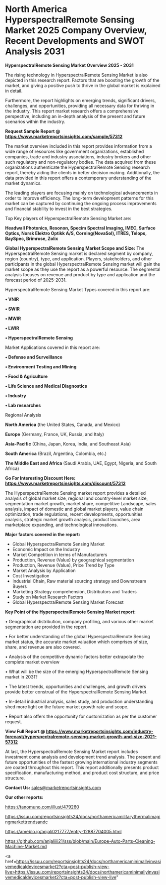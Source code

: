 # North America HyperspectralRemote Sensing Market 2025 Company Overview, Recent Developments and SWOT Analysis 2031

<Strong> HyperspectralRemote Sensing Market Overview 2025 - 2031</strong>

The rising technology in HyperspectralRemote Sensing Market is also depicted in this research report. Factors that are boosting the growth of the market, and giving a positive push to thrive in the global market is explained in detail.

Furthermore, the report highlights on emerging trends, significant drivers, challenges, and opportunities, providing all necessary data for thriving in the industry. This report market research offers a comprehensive perspective, including an in-depth analysis of the present and future scenarios within the industry.

<strong>Request Sample Report @ <a href=https://www.marketreportsinsights.com/sample/57312>https://www.marketreportsinsights.com/sample/57312</a></strong>

The market overview included in this report provides information from a wide range of resources like government organizations, established companies, trade and industry associations, industry brokers and other such regulatory and non-regulatory bodies. The data acquired from these organizations authenticate the HyperspectralRemote Sensing research report, thereby aiding the clients in better decision making. Additionally, the data provided in this report offers a contemporary understanding of the market dynamics.

The leading players are focusing mainly on technological advancements in order to improve efficiency. The long-term development patterns for this market can be captured by continuing the ongoing process improvements and financial stability to invest in the best strategies.

Top Key players of HyperspectralRemote Sensing Market are:

<strong>Headwall Photonics, Resonon, Specim Spectral Imaging, IMEC, Surface Optics, Norsk Elektro Optikk A/S, Corning(NovaSol), ITRES, Telops, BaySpec, Brimrose, Zolix</strong>

<strong><b>Global HyperspectralRemote Sensing Market Scope and Size:</b></strong>
The HyperspectralRemote Sensing market is declared segment by company, region (country), type, and application. Players, stakeholders, and other participants in the global HyperspectralRemote Sensing market will gain the market scope as they use the report as a powerful resource. The segmental analysis focuses on revenue and product by type and application and the forecast period of 2025-2031.

HyperspectralRemote Sensing Market Types covered in this report are:

<strong>• VNIR

• SWIR

• MWIR

• LWIR

• HyperspectralRemote Sensing</strong>

Market Applications covered in this report are:

<strong>• Defense and Surveillance

• Environment Testing and Mining

• Food & Agriculture

• Life Science and Medical Diagnostics

• Industry

• Lab researches</strong> 

Regional Analysis

<strong>North America</strong> (the United States, Canada, and Mexico)

<strong>Europe</strong> (Germany, France, UK, Russia, and Italy)

<strong>Asia-Pacific</strong> (China, Japan, Korea, India, and Southeast Asia)

<strong>South America</strong> (Brazil, Argentina, Colombia, etc.)

<strong>The Middle East and Africa</strong> (Saudi Arabia, UAE, Egypt, Nigeria, and South Africa)

<strong>Go For Interesting Discount Here: <a href=https://www.marketreportsinsights.com/discount/57312>https://www.marketreportsinsights.com/discount/57312</a></strong>

The HyperspectralRemote Sensing market report provides a detailed analysis of global market size, regional and country-level market size, segmentation market growth, market share, competitive Landscape, sales analysis, impact of domestic and global market players, value chain optimization, trade regulations, recent developments, opportunities analysis, strategic market growth analysis, product launches, area marketplace expanding, and technological innovations.

<strong><b>Major factors covered in the report:</b></strong>
<ul>
  <li>Global HyperspectralRemote Sensing Market </li>
  <li>Economic Impact on the Industry</li>
  <li>Market Competition in terms of Manufacturers</li>
  <li>Production, Revenue (Value) by geographical segmentation</li>
  <li>Production, Revenue (Value), Price Trend by Type</li>
  <li>Market Analysis by Application</li>
  <li>Cost Investigation</li>
  <li>Industrial Chain, Raw material sourcing strategy and Downstream Buyers</li>
  <li>Marketing Strategy comprehension, Distributors and Traders</li>
  <li>Study on Market Research Factors</li>
  <li>Global HyperspectralRemote Sensing Market Forecast</li>
</ul>

<strong><b>Key Point of the HyperspectralRemote Sensing Market report:</b></strong>

• Geographical distribution, company profiling, and various other market segmentation are provided in the report.

• For better understanding of the global HyperspectralRemote Sensing market status, the accurate market valuation which comprises of size, share, and revenue are also covered.

• Analysis of the competitive dynamic factors better extrapolate the complete market overview

• What will be the size of the emerging HyperspectralRemote Sensing market in 2031?

• The latest trends, opportunities and challenges, and growth drivers provide better construal of the HyperspectralRemote Sensing Market.

• In-detail industrial analysis, sales study, and production understanding shed more light on the future market growth rate and scope.

• Report also offers the opportunity for customization as per the customer request.

<strong><b>View Full Report @ <a href=https://www.marketreportsinsights.com/industry-forecast/hyperspectralremote-sensing-market-growth-and-size-2021-57312>https://www.marketreportsinsights.com/industry-forecast/hyperspectralremote-sensing-market-growth-and-size-2021-57312</a></b></strong>


At last, the HyperspectralRemote Sensing Market report includes investment come analysis and development trend analysis. The present and future opportunities of the fastest growing international industry segments are coated throughout this report. This report additionally presents product specification, manufacturing method, and product cost structure, and price structure.

<strong>Contact Us:</strong>
sales@marketreportsinsights.com

<strong>Our other reports:</strong>

<a href=https://tanomuno.com/illust/479260>https://tanomuno.com/illust/479260</a>

<a href=https://issuu.com/reportsinsights24/docs/northamericamilitarythermalimagingmarkettrendsandc>https://issuu.com/reportsinsights24/docs/northamericamilitarythermalimagingmarkettrendsandc</a>

<a href=https://ameblo.jp/anjali0217777/entry-12887704005.html>https://ameblo.jp/anjali0217777/entry-12887704005.html</a>

<a href=https://github.com/anjaliiii21/sss/blob/main/Europe-Auto-Parts-Cleaning-Machine-Market.md>https://github.com/anjaliiii21/sss/blob/main/Europe-Auto-Parts-Cleaning-Machine-Market.md</a>

<a href=https://issuu.com/reportsinsights24/docs/northamericaminimallyinvasivemedicaldevicesmarket2?cta=post-publish-view-live>https://issuu.com/reportsinsights24/docs/northamericaminimallyinvasivemedicaldevicesmarket2?cta=post-publish-view-live</a>"
